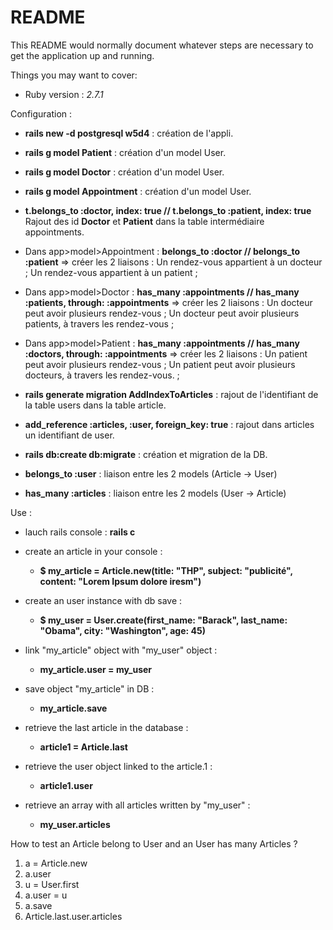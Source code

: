 # README

This README would normally document whatever steps are necessary to get the
application up and running.

Things you may want to cover:

* Ruby version : _2.7.1_

Configuration :

- **rails new -d postgresql w5d4** : création de l'appli.

- **rails g model Patient** : création d'un model User.

- **rails g model Doctor** : création d'un model User.

- **rails g model Appointment** : création d'un model User.

- **t.belongs_to :doctor, index: true // t.belongs_to :patient, index: true** Rajout des id **Doctor** et **Patient** dans la table intermédiaire appointments.

- Dans app>model>Appointment : **belongs_to :doctor // belongs_to :patient** => créer les 2 liaisons : Un rendez-vous appartient à un docteur ; Un rendez-vous appartient à un patient ;

- Dans app>model>Doctor : **has_many :appointments // has_many :patients, through: :appointments** => créer les 2 liaisons : Un docteur peut avoir plusieurs rendez-vous ; Un docteur peut avoir plusieurs patients, à travers les rendez-vous ;

- Dans app>model>Patient : **has_many :appointments // has_many :doctors, through: :appointments** => créer les 2 liaisons : Un patient peut avoir plusieurs rendez-vous ; Un patient peut avoir plusieurs docteurs, à travers les rendez-vous. ;

- **rails generate migration AddIndexToArticles** : rajout de l'identifiant de la table users dans la table article.

- **add_reference :articles, :user, foreign_key: true** : rajout dans articles un identifiant de user.

- **rails db:create db:migrate** : création et migration de la DB.

- **belongs_to :user** : liaison entre les 2 models (Article -> User)

- **has_many :articles** : liaison entre les 2 models (User -> Article)

Use : 
- lauch rails console : **rails c**

- create an article in your console :
    * **$ my_article = Article.new(title: "THP", subject: "publicité", content: "Lorem Ipsum dolore iresm")**

- create an user instance with db save : 
    * **$ my_user = User.create(first_name: "Barack", last_name: "Obama", city: "Washington", age: 45)**

- link "my_article" object with "my_user" object :
    * **my_article.user = my_user**

- save object "my_article" in DB :
    * **my_article.save**

- retrieve the last article in the database :
    * **article1 = Article.last**

- retrieve the user object linked to the article.1 :
    * **article1.user**

- retrieve an array with all articles written by "my_user" :
    * **my_user.articles**

How to test an Article belong to User and an User has many Articles ?
1. a = Article.new
2. a.user
3. u = User.first
4. a.user = u
5. a.save
6. Article.last.user.articles
